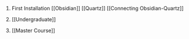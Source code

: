 1. First Installation
	[[Obsidian]]
	[[Quartz]]
	[[Connecting Obsidian-Quartz]]

2. [[Undergraduate]]

3. [[Master Course]]
